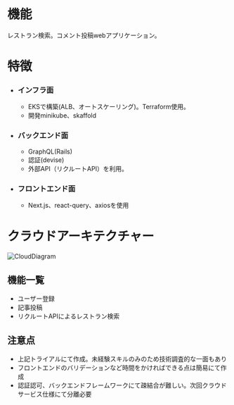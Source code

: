 # 機能
レストラン検索。コメント投稿webアプリケーション。

# 特徴
- ### インフラ面
  - EKSで構築(ALB、オートスケーリング)。Terraform使用。
  - 開発minikube、skaffold
- ### バックエンド面
  - GraphQL(Rails)
  - 認証(devise)
  - 外部API（リクルートAPI）を利用。
- ### フロントエンド面
  - Next.js、react-query、axiosを使用

# クラウドアーキテクチャー
![CloudDiagram](https://user-images.githubusercontent.com/89893576/131626438-13b338b3-62b8-47c0-b483-c1c0c12232c2.jpg)




## 機能一覧
- ユーザー登録
- 記事投稿
- リクルートAPIによるレストラン検索

## 注意点
- 上記トライアルにて作成。未経験スキルのみのため技術調査的な一面もあり
- フロントエンドのバリデーションなど時間をかければできる点は簡易にて作成
- 認証認可、バックエンドフレームワークにて疎結合が難しい。次回クラウドサービス仕様にて分離必要


